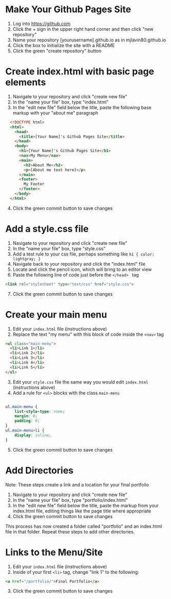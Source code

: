 # Make Your Github Pages Site

1. Log into https://github.com
2. Click the + sign in the upper right hand corner and then click "new repository"
3. Name your repository [yourusername].github.io as in mjlavin80.github.io
4. Click the box to initialize the site with a README
5. Click the green "create repository" button

# Create index.html with basic page elements

1. Navigate to your repository and click "create new file"
2. In the "name your file" box, type "index.html"
3. In the "edit new file" field below the title, paste the following base markup with your "about me" paragraph

```html
  <!DOCTYPE html>
  <html>
    <head>
      <title>[Your Name]'s Github Pages Site</title>
    </head>
    <body>
      <h1>[Your Name]'s Github Pages Site</h1>
      <nav>My Menu</nav>
      <main>
        <h2>About Me</h2>
        <p>[About me text here]</p>
      </main>
      <footer>
        My Footer
      </footer>
    </body>
  </html>
```
4. Click the green commit button to save changes

# Add a style.css file

1. Navigate to your repository and click "create new file"
2. In the "name your file" box, type "style.css"
3. Add a test rule to your css file, perhaps something like ``` h1 { color: lightgray; } ```
4. Navigate back to your repository and click the "index.html" file 
5. Locate and click the pencil icon, which will bring to an editor view
6. Paste the following line of code just before the ```</head> ``` tag

```html
<link rel="stylesheet" type="text/css" href="style.css">
```
7. Click the green commit button to save changes

# Create your main menu

1. Edit your ```index.html``` file (instructions above)
2. Replace the text "my menu" with this block of code inside the ```<nav>``` tag 

```html
<ul class="main-menu">
  <li>Link 1</li>
  <li>Link 2</li>
  <li>Link 3</li>
  <li>Link 4</li>
  <li>Link 5</li>
</ul>
```
3. Edit your ```style.css``` file the same way you would edit ```index.html``` (instructions above)
4. Add a rule for ```<ul>``` blocks with the class ```main-menu ```

```css

ul.main-menu {
    list-style-type: none;
    margin: 0;
    padding: 0;
}
ul.main-menu>li {
    display: inline;
}
```
5. Click the green commit button to save changes

# Add Directories

Note: These steps create a link and a location for your final portfolio

1. Navigate to your repository and click "create new file"
2. In the "name your file" box, type "portfolio/index.html"
3. In the "edit new file" field below the title, paste the markup from your index.html file, editing things like the page title where appropriate
4. Click the green commit button to save changes

This process has now created a folder called "portfolio" and an index.html file in that folder. Repeat these steps to add other directories.

# Links to the Menu/Site

1. Edit your ```index.html``` file (instructions above)
2. Inside of your first ```<li>``` tag, change "link 1" to the following:

```html
<a href="/portfolio/">Final Portfolio</a>
```
3. Click the green commit button to save changes
